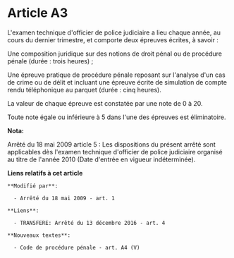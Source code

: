 # Article A3

L'examen technique d'officier de police judiciaire a lieu chaque année, au cours du dernier trimestre, et comporte deux
épreuves écrites, à savoir : 

Une composition juridique sur des notions de droit pénal ou de procédure pénale (durée : trois heures) ; 

Une épreuve pratique de procédure pénale reposant sur l'analyse d'un cas de crime ou de délit et incluant une épreuve écrite
de simulation de compte rendu téléphonique au parquet (durée : cinq heures). 

La valeur de chaque épreuve est constatée par une note de 0 à 20. 

Toute note égale ou inférieure à 5 dans l'une des épreuves est éliminatoire.

**Nota:**

Arrêté du 18 mai 2009 article 5 : Les dispositions du présent arrêté sont applicables dès l'examen technique d'officier de
police judiciaire organisé au titre de l'année 2010 (Date d'entrée en vigueur indéterminée).

**Liens relatifs à cet article**

	**Modifié par**:

	  - Arrêté du 18 mai 2009 - art. 1

	**Liens**:

	  - TRANSFERE: Arrêté du 13 décembre 2016 - art. 4

	**Nouveaux textes**:

	  - Code de procédure pénale - art. A4 (V)
